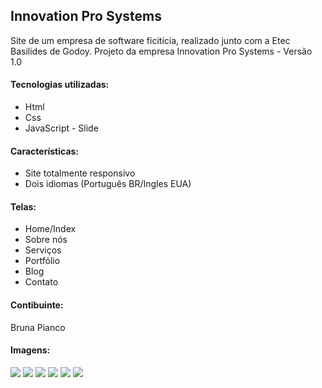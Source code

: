## Innovation Pro Systems
Site de um empresa de software ficitícia, realizado junto com a Etec Basilides de Godoy. Projeto da empresa Innovation Pro Systems - Versão 1.0

#### Tecnologias utilizadas:
- Html
- Css
- JavaScript - Slide

#### Características:
- Site totalmente responsivo 
- Dois idiomas (Português BR/Ingles EUA)

#### Telas:
- Home/Index
- Sobre nós
- Serviços 
- Portfólio 
- Blog
- Contato

#### Contibuinte:
Bruna Pianco 

#### Imagens:
<img src = "imgsite/Home.jpeg">
<img src = "imgsite/Home2.jpeg">
<img src = "imgsite/Home3.jpeg">
<img src = "imgsite/Sobrenos.jpeg">
<img src = "imgsite/servicos.jpeg">
<img src = "imgsite/contato.jpeg">